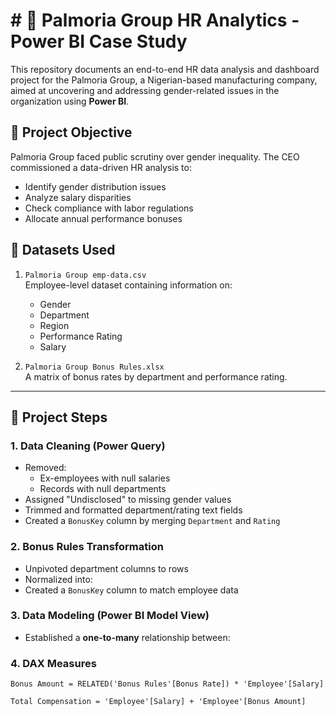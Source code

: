 # # 🧠 Palmoria Group HR Analytics - Power BI Case Study

This repository documents an end-to-end HR data analysis and dashboard project for the Palmoria Group, a Nigerian-based manufacturing company, aimed at uncovering and addressing gender-related issues in the organization using **Power BI**.

## 📌 Project Objective

Palmoria Group faced public scrutiny over gender inequality. The CEO commissioned a data-driven HR analysis to:
- Identify gender distribution issues
- Analyze salary disparities
- Check compliance with labor regulations
- Allocate annual performance bonuses

## 📂 Datasets Used

1. `Palmoria Group emp-data.csv`  
   Employee-level dataset containing information on:
   - Gender
   - Department
   - Region
   - Performance Rating
   - Salary

2. `Palmoria Group Bonus Rules.xlsx`  
   A matrix of bonus rates by department and performance rating.

---

## 🔧 Project Steps

### 1. Data Cleaning (Power Query)
- Removed:
  - Ex-employees with null salaries
  - Records with null departments
- Assigned "Undisclosed" to missing gender values
- Trimmed and formatted department/rating text fields
- Created a `BonusKey` column by merging `Department` and `Rating`

### 2. Bonus Rules Transformation
- Unpivoted department columns to rows
- Normalized into:
- Created a `BonusKey` column to match employee data

### 3. Data Modeling (Power BI Model View)
- Established a **one-to-many** relationship between:
### 4. DAX Measures
```DAX
Bonus Amount = RELATED('Bonus Rules'[Bonus Rate]) * 'Employee'[Salary]

Total Compensation = 'Employee'[Salary] + 'Employee'[Bonus Amount]
